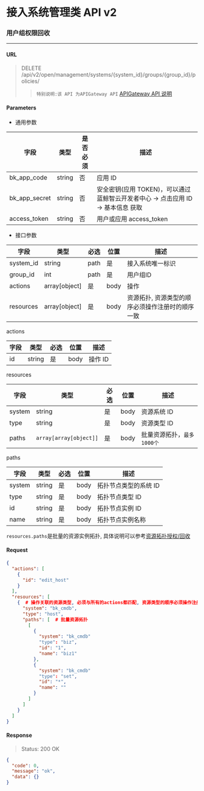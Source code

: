# 接入系统管理类 API v2
### 用户组权限回收
-------

#### URL

> DELETE /api/v2/open/management/systems/{system_id}/groups/{group_id}/policies/
> > `特别说明:该 API 为APIGateway API` [APIGateway API 说明](../01-Overview/01-BackendAPIvsESBAPI.md)


#### Parameters

* 通用参数

| 字段 |  类型 |是否必须  | 描述  |
|--------|--------|--------|--------|
|bk_app_code|string|否|应用 ID|
|bk_app_secret|string|否|安全密钥(应用 TOKEN)，可以通过 蓝鲸智云开发者中心 -> 点击应用 ID -> 基本信息 获取|
|access_token|string|否|用户或应用 access_token|

* 接口参数

| 字段      |  类型      | 必选   | 位置 |描述      |
|-----------|------------|--------|------------|------------|
| system_id | string | path | 是 | 接入系统唯一标识 |
| group_id | int | path | 是 | 用户组ID |
| actions |  array[object]   | 是   | body | 操作 |
| resources |  array[object]   | 是   | body | 资源拓扑, 资源类型的顺序必须操作注册时的顺序一致 |

actions

| 字段      |  类型      | 必选   |  位置 | 描述      |
|-----------|------------|--------|------------|------------|
| id    |  string  | 是   | body | 操作 ID |

resources

| 字段      |  类型      | 必选   | 位置 | 描述      |
|-----------|------------|--------|------------|------------|
| system |  string  | 是   | body | 资源系统 ID |
| type |  string  | 是   | body | 资源类型 ID |
| paths | `array[array[object]]` | 是 | body | 批量资源拓扑，`最多1000个` |

paths

| 字段      |  类型      | 必选   | 位置 | 描述      |
|-----------|------------|--------|------------|------------|
| system |  string  | 是   | body | 拓扑节点类型的系统 ID |
| type | string  | 是   | body | 拓扑节点类型 ID |
| id | string | 是 | body | 拓扑节点实例 ID |
| name | string | 是 | body | 拓扑节点实例名称 |

`resources.paths`是批量的资源实例拓扑, 具体说明可以参考[资源拓扑授权/回收](../06-GrantRevoke/01-Topology.md)


#### Request
```json
{
  "actions": [
    {
      "id": "edit_host"
    }
  ],
  "resources": [
    {  # 操作关联的资源类型, 必须与所有的actions都匹配, 资源类型的顺序必须操作注册时的顺序一致
      "system": "bk_cmdb",
      "type": "host",
      "paths": [  # 批量资源拓扑
        [
          {
            "system": "bk_cmdb"
            "type": "biz",
            "id": "1",
            "name": "biz1"
          },
          {
            "system": "bk_cmdb"
            "type": "set",
            "id": "*",
            "name": ""
          }
        ]
      ]
    }
  ]
}
```

#### Response

> Status: 200 OK

```json
{
  "code": 0,
  "message": "ok",
  "data": {}
}
```
